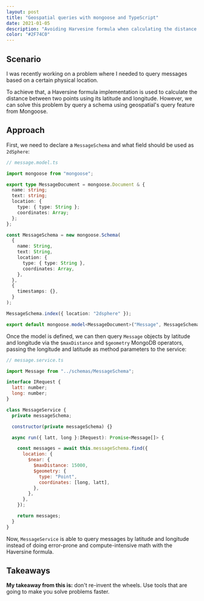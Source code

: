```yaml
---
layout: post
title: "Geospatial queries with mongoose and TypeScript"
date: 2021-01-05
description: "Avoiding Harvesine formula when calculating the distance between two points with mongoose's <code>$geometry</code> and <code>$maxDistance</code> operators."
color: "#2F74C0"
---
```


## Scenario

I was recently working on a problem where I needed to query messages based on a certain physical location.

To achieve that, a Haversine formula implementation is used to calculate the distance between two points using its latitude and longitude. However, we can solve this problem by query a schema using geospatial's query feature from Mongoose.

## Approach

First, we need to declare a `MessageSchema` and what field should be used as `2dSphere`:

```typescript
// message.model.ts

import mongoose from "mongoose";

export type MessageDocument = mongoose.Document & {
  name: string;
  text: string;
  location: {
    type: { type: String };
    coordinates: Array;
  };
};

const MessageSchema = new mongoose.Schema(
  {
    name: String,
    text: String,
    location: {
      type: { type: String },
      coordinates: Array,
    },
  },
  {
    timestamps: {},
  }
);

MessageSchema.index({ location: "2dsphere" });

export default mongoose.model<MessageDocument>("Message", MessageSchema);
```

Once the model is defined, we can then query `Message` objects by latitude and longitude via the `$maxDistance` and `$geometry` MongoDB operators, passing the longitude and latitude as method parameters to the service:

```javascript
// message.service.ts

import Message from "../schemas/MessageSchema";

interface IRequest {
  latt: number;
  long: number;
}

class MessageService {
  private messageSchema;

  constructor(private messageSchema) {}

  async run({ latt, long }:IRequest): Promise<Message[]> {

    const messages = await this.messageSchema.find({
      location: {
        $near: {
          $maxDistance: 15000,
          $geometry: {
            type: "Point",
            coordinates: [long, latt],
          },
        },
      },
    });

    return messages;
  }
}
```

Now, `MessageService` is able to query messages by latitude and longitude instead of doing error-prone and compute-intensive math with the Haversine formula.

## Takeaways

**My takeaway from this is:** don't re-invent the wheels. Use tools that are going to make you solve problems faster.

